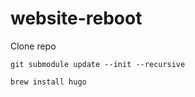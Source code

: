 # website-reboot

Clone repo

``` git submodule update --init --recursive ```

``` brew install hugo ```
